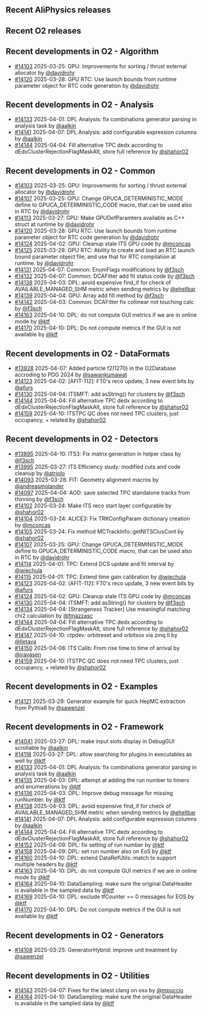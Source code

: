 ## Recent AliPhysics releases
## Recent O2 releases
## Recent developments in O2 - Algorithm
- [\#14103](https://github.com/AliceO2Group/AliceO2/pull/14103) 2025-03-25: GPU: Improvements for sorting / thrust external allocator by [@davidrohr](https://github.com/davidrohr)
- [\#14120](https://github.com/AliceO2Group/AliceO2/pull/14120) 2025-03-28: GPU RTC: Use launch bounds from runtime parameter object for RTC code generation by [@davidrohr](https://github.com/davidrohr)
## Recent developments in O2 - Analysis
- [\#14133](https://github.com/AliceO2Group/AliceO2/pull/14133) 2025-04-01: DPL Analysis: fix combinations generator parsing in analysis task by [@aalkin](https://github.com/aalkin)
- [\#14141](https://github.com/AliceO2Group/AliceO2/pull/14141) 2025-04-07: DPL Analysis: add configurable expression columns by [@aalkin](https://github.com/aalkin)
- [\#14144](https://github.com/AliceO2Group/AliceO2/pull/14144) 2025-04-04: Fill alternative TPC dedx according to dEdxClusterRejectionFlagMaskAlt, store full reference by [@shahor02](https://github.com/shahor02)
## Recent developments in O2 - Common
- [\#14103](https://github.com/AliceO2Group/AliceO2/pull/14103) 2025-03-25: GPU: Improvements for sorting / thrust external allocator by [@davidrohr](https://github.com/davidrohr)
- [\#14107](https://github.com/AliceO2Group/AliceO2/pull/14107) 2025-03-25: GPU: Change GPUCA_DETERMINISTIC_MODE define to GPUCA_DETERMINISTIC_CODE macro, that can be used also in RTC by [@davidrohr](https://github.com/davidrohr)
- [\#14113](https://github.com/AliceO2Group/AliceO2/pull/14113) 2025-03-27: GPU: Make GPUDefParamters available as C++ struct at runtime by [@davidrohr](https://github.com/davidrohr)
- [\#14120](https://github.com/AliceO2Group/AliceO2/pull/14120) 2025-03-28: GPU RTC: Use launch bounds from runtime parameter object for RTC code generation by [@davidrohr](https://github.com/davidrohr)
- [\#14124](https://github.com/AliceO2Group/AliceO2/pull/14124) 2025-04-02: GPU: Cleanup stale ITS GPU code by [@mconcas](https://github.com/mconcas)
- [\#14125](https://github.com/AliceO2Group/AliceO2/pull/14125) 2025-03-29: GPU RTC: Ability to create and load an RTC launch bound parameter object file, and use that for RTC compilation at runtime. by [@davidrohr](https://github.com/davidrohr)
- [\#14131](https://github.com/AliceO2Group/AliceO2/pull/14131) 2025-04-07: Common: EnumFlags modifications by [@f3sch](https://github.com/f3sch)
- [\#14132](https://github.com/AliceO2Group/AliceO2/pull/14132) 2025-04-07: Common: DCAFitter add fit status code by [@f3sch](https://github.com/f3sch)
- [\#14138](https://github.com/AliceO2Group/AliceO2/pull/14138) 2025-04-03: DPL: avoid expensive find_if for check of AVAILABLE_MANAGED_SHM metric when sending metrics by [@ehellbar](https://github.com/ehellbar)
- [\#14139](https://github.com/AliceO2Group/AliceO2/pull/14139) 2025-04-04: GPU: Array add fill method by [@f3sch](https://github.com/f3sch)
- [\#14142](https://github.com/AliceO2Group/AliceO2/pull/14142) 2025-04-03: Common: DCAFitter fix collinear not touching calc by [@f3sch](https://github.com/f3sch)
- [\#14163](https://github.com/AliceO2Group/AliceO2/pull/14163) 2025-04-10: DPL: do not compute GUI metrics if we are in online mode by [@ktf](https://github.com/ktf)
- [\#14170](https://github.com/AliceO2Group/AliceO2/pull/14170) 2025-04-10: DPL: Do not compute metrics if the GUI is not available by [@ktf](https://github.com/ktf)
## Recent developments in O2 - DataFormats
- [\#13928](https://github.com/AliceO2Group/AliceO2/pull/13928) 2025-04-07: Added particle f2(1270) in the O2Database accroding to PDG 2024 by [@sawankumawat](https://github.com/sawankumawat)
- [\#14123](https://github.com/AliceO2Group/AliceO2/pull/14123) 2025-04-02: [AFIT-112]: FT0's reco update, 3 new event bits by [@afurs](https://github.com/afurs)
- [\#14130](https://github.com/AliceO2Group/AliceO2/pull/14130) 2025-04-04: ITSMFT: add asString() for clusters by [@f3sch](https://github.com/f3sch)
- [\#14144](https://github.com/AliceO2Group/AliceO2/pull/14144) 2025-04-04: Fill alternative TPC dedx according to dEdxClusterRejectionFlagMaskAlt, store full reference by [@shahor02](https://github.com/shahor02)
- [\#14159](https://github.com/AliceO2Group/AliceO2/pull/14159) 2025-04-10: ITSTPC QC does not need TPC clusters, just occupancy, + related by [@shahor02](https://github.com/shahor02)
## Recent developments in O2 - Detectors
- [\#13895](https://github.com/AliceO2Group/AliceO2/pull/13895) 2025-04-10: ITS3: Fix matrix generation in helper class by [@f3sch](https://github.com/f3sch)
- [\#13995](https://github.com/AliceO2Group/AliceO2/pull/13995) 2025-03-27: ITS Efficiency study: modified cuts and code cleanup by [@atriolo](https://github.com/atriolo)
- [\#14093](https://github.com/AliceO2Group/AliceO2/pull/14093) 2025-03-28: FIT: Geometry alignment macros by [@andreasmolander](https://github.com/andreasmolander)
- [\#14097](https://github.com/AliceO2Group/AliceO2/pull/14097) 2025-04-04: AOD: save selected TPC standalone tracks from thinning by [@f3sch](https://github.com/f3sch)
- [\#14102](https://github.com/AliceO2Group/AliceO2/pull/14102) 2025-03-24: Make ITS reco start layer configurable by [@shahor02](https://github.com/shahor02)
- [\#14104](https://github.com/AliceO2Group/AliceO2/pull/14104) 2025-03-24: ALICE3: Fix TRKConfigParam dictionary creation by [@mconcas](https://github.com/mconcas)
- [\#14105](https://github.com/AliceO2Group/AliceO2/pull/14105) 2025-03-24: Fix method MCTrackInfo::getNITSClusCont by [@shahor02](https://github.com/shahor02)
- [\#14107](https://github.com/AliceO2Group/AliceO2/pull/14107) 2025-03-25: GPU: Change GPUCA_DETERMINISTIC_MODE define to GPUCA_DETERMINISTIC_CODE macro, that can be used also in RTC by [@davidrohr](https://github.com/davidrohr)
- [\#14114](https://github.com/AliceO2Group/AliceO2/pull/14114) 2025-04-01: TPC: Extend DCS update and fit interval by [@wiechula](https://github.com/wiechula)
- [\#14115](https://github.com/AliceO2Group/AliceO2/pull/14115) 2025-04-01: TPC: Extend time gain calibration by [@wiechula](https://github.com/wiechula)
- [\#14123](https://github.com/AliceO2Group/AliceO2/pull/14123) 2025-04-02: [AFIT-112]: FT0's reco update, 3 new event bits by [@afurs](https://github.com/afurs)
- [\#14124](https://github.com/AliceO2Group/AliceO2/pull/14124) 2025-04-02: GPU: Cleanup stale ITS GPU code by [@mconcas](https://github.com/mconcas)
- [\#14130](https://github.com/AliceO2Group/AliceO2/pull/14130) 2025-04-04: ITSMFT: add asString() for clusters by [@f3sch](https://github.com/f3sch)
- [\#14134](https://github.com/AliceO2Group/AliceO2/pull/14134) 2025-04-04: [Strangeness Tracker] Use meaningful matching chi2 calculation by [@fmazzasc](https://github.com/fmazzasc)
- [\#14144](https://github.com/AliceO2Group/AliceO2/pull/14144) 2025-04-04: Fill alternative TPC dedx according to dEdxClusterRejectionFlagMaskAlt, store full reference by [@shahor02](https://github.com/shahor02)
- [\#14147](https://github.com/AliceO2Group/AliceO2/pull/14147) 2025-04-10: ctpdev: orbitreset and orbitsox via zmq II by [@lietava](https://github.com/lietava)
- [\#14150](https://github.com/AliceO2Group/AliceO2/pull/14150) 2025-04-08: ITS Calib: From rise time to time of arrival by [@iravasen](https://github.com/iravasen)
- [\#14159](https://github.com/AliceO2Group/AliceO2/pull/14159) 2025-04-10: ITSTPC QC does not need TPC clusters, just occupancy, + related by [@shahor02](https://github.com/shahor02)
## Recent developments in O2 - Examples
- [\#14121](https://github.com/AliceO2Group/AliceO2/pull/14121) 2025-03-28: Generator example for quick HepMC extraction from Pythia8 by [@sawenzel](https://github.com/sawenzel)
## Recent developments in O2 - Framework
- [\#14041](https://github.com/AliceO2Group/AliceO2/pull/14041) 2025-03-27: DPL: make input slots display in DebugGUI scrollable by [@aalkin](https://github.com/aalkin)
- [\#14118](https://github.com/AliceO2Group/AliceO2/pull/14118) 2025-03-27: DPL: allow searching for plugins in executables as well by [@ktf](https://github.com/ktf)
- [\#14133](https://github.com/AliceO2Group/AliceO2/pull/14133) 2025-04-01: DPL Analysis: fix combinations generator parsing in analysis task by [@aalkin](https://github.com/aalkin)
- [\#14135](https://github.com/AliceO2Group/AliceO2/pull/14135) 2025-04-03: DPL: attempt at adding the run number to timers and enumerations by [@ktf](https://github.com/ktf)
- [\#14136](https://github.com/AliceO2Group/AliceO2/pull/14136) 2025-04-03: DPL: Improve debug message for missing runNumber. by [@ktf](https://github.com/ktf)
- [\#14138](https://github.com/AliceO2Group/AliceO2/pull/14138) 2025-04-03: DPL: avoid expensive find_if for check of AVAILABLE_MANAGED_SHM metric when sending metrics by [@ehellbar](https://github.com/ehellbar)
- [\#14141](https://github.com/AliceO2Group/AliceO2/pull/14141) 2025-04-07: DPL Analysis: add configurable expression columns by [@aalkin](https://github.com/aalkin)
- [\#14144](https://github.com/AliceO2Group/AliceO2/pull/14144) 2025-04-04: Fill alternative TPC dedx according to dEdxClusterRejectionFlagMaskAlt, store full reference by [@shahor02](https://github.com/shahor02)
- [\#14152](https://github.com/AliceO2Group/AliceO2/pull/14152) 2025-04-09: DPL: fix setting of run number by [@ktf](https://github.com/ktf)
- [\#14158](https://github.com/AliceO2Group/AliceO2/pull/14158) 2025-04-09: DPL: set run number also on EoS by [@ktf](https://github.com/ktf)
- [\#14160](https://github.com/AliceO2Group/AliceO2/pull/14160) 2025-04-10: DPL: extend DataRefUtils::match to support multiple headers by [@ktf](https://github.com/ktf)
- [\#14163](https://github.com/AliceO2Group/AliceO2/pull/14163) 2025-04-10: DPL: do not compute GUI metrics if we are in online mode by [@ktf](https://github.com/ktf)
- [\#14164](https://github.com/AliceO2Group/AliceO2/pull/14164) 2025-04-10: DataSampling: make sure the original DataHeader is available in the sampled data by [@ktf](https://github.com/ktf)
- [\#14169](https://github.com/AliceO2Group/AliceO2/pull/14169) 2025-04-10: DPL: exclude tfCounter == 0 messages for EOS by [@ktf](https://github.com/ktf)
- [\#14170](https://github.com/AliceO2Group/AliceO2/pull/14170) 2025-04-10: DPL: Do not compute metrics if the GUI is not available by [@ktf](https://github.com/ktf)
## Recent developments in O2 - Generators
- [\#14108](https://github.com/AliceO2Group/AliceO2/pull/14108) 2025-03-25: GeneratorHybrid: improve unit treatment by [@sawenzel](https://github.com/sawenzel)
## Recent developments in O2 - Utilities
- [\#14143](https://github.com/AliceO2Group/AliceO2/pull/14143) 2025-04-07: Fixes for the latest clang on osx by [@mpuccio](https://github.com/mpuccio)
- [\#14164](https://github.com/AliceO2Group/AliceO2/pull/14164) 2025-04-10: DataSampling: make sure the original DataHeader is available in the sampled data by [@ktf](https://github.com/ktf)
